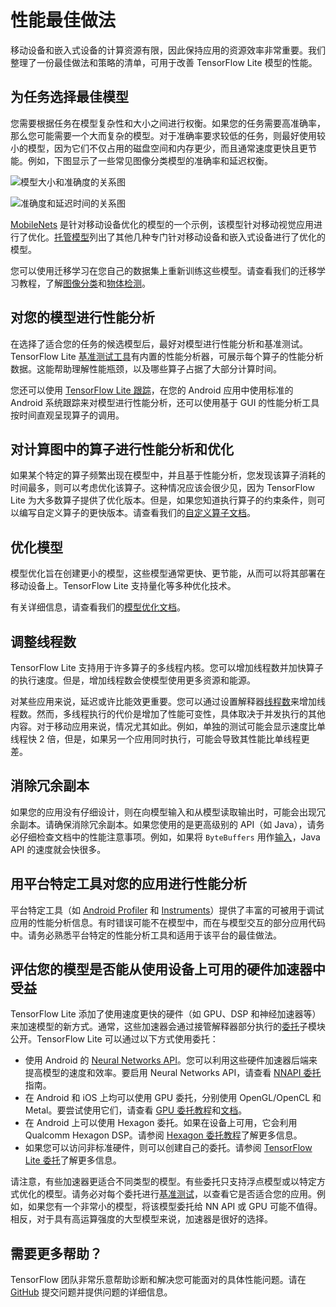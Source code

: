# 性能最佳做法

移动设备和嵌入式设备的计算资源有限，因此保持应用的资源效率非常重要。我们整理了一份最佳做法和策略的清单，可用于改善 TensorFlow Lite 模型的性能。

## 为任务选择最佳模型

您需要根据任务在模型复杂性和大小之间进行权衡。如果您的任务需要高准确率，那么您可能需要一个大而复杂的模型。对于准确率要求较低的任务，则最好使用较小的模型，因为它们不仅占用的磁盘空间和内存更少，而且通常速度更快且更节能。例如，下图显示了一些常见图像分类模型的准确率和延迟权衡。

![模型大小和准确度的关系图](../images/performance/model_size_vs_accuracy.png "模型大小和准确度")

![准确度和延迟时间的关系图](../images/performance/accuracy_vs_latency.png "准确度和延迟时间")

[MobileNets](https://arxiv.org/abs/1704.04861) 是针对移动设备优化的模型的一个示例，该模型针对移动视觉应用进行了优化。[托管模型](../guide/hosted_models.md)列出了其他几种专门针对移动设备和嵌入式设备进行了优化的模型。

您可以使用迁移学习在您自己的数据集上重新训练这些模型。请查看我们的迁移学习教程，了解[图像分类](https://codelabs.developers.google.com/codelabs/tensorflow-for-poets/#0)和[物体检测](https://medium.com/tensorflow/training-and-serving-a-realtime-mobile-object-detector-in-30-minutes-with-cloud-tpus-b78971cf1193)。

## 对您的模型进行性能分析

在选择了适合您的任务的候选模型后，最好对模型进行性能分析和基准测试。TensorFlow Lite [基准测试工具](https://github.com/tensorflow/tensorflow/tree/master/tensorflow/lite/tools/benchmark)有内置的性能分析器，可展示每个算子的性能分析数据。这能帮助理解性能瓶颈，以及哪些算子占据了大部分计算时间。

您还可以使用 [TensorFlow Lite 跟踪](measurement.md#trace_tensorflow_lite_internals_in_android)，在您的 Android 应用中使用标准的 Android 系统跟踪来对模型进行性能分析，还可以使用基于 GUI 的性能分析工具按时间直观呈现算子的调用。

## 对计算图中的算子进行性能分析和优化

如果某个特定的算子频繁出现在模型中，并且基于性能分析，您发现该算子消耗的时间最多，则可以考虑优化该算子。这种情况应该会很少见，因为 TensorFlow Lite 为大多数算子提供了优化版本。但是，如果您知道执行算子的约束条件，则可以编写自定义算子的更快版本。请查看我们的[自定义算子文档](../custom_operators.md)。

## 优化模型

模型优化旨在创建更小的模型，这些模型通常更快、更节能，从而可以将其部署在移动设备上。TensorFlow Lite 支持量化等多种优化技术。

有关详细信息，请查看我们的[模型优化文档](model_optimization.md)。

## 调整线程数

TensorFlow Lite 支持用于许多算子的多线程内核。您可以增加线程数并加快算子的执行速度。但是，增加线程数会使模型使用更多资源和能源。

对某些应用来说，延迟或许比能效更重要。您可以通过设置解释器[线程数](https://github.com/tensorflow/tensorflow/blob/master/tensorflow/lite/interpreter.h#L346)来增加线程数。然而，多线程执行的代价是增加了性能可变性，具体取决于并发执行的其他内容。对于移动应用来说，情况尤其如此。例如，单独的测试可能会显示速度比单线程快 2 倍，但是，如果另一个应用同时执行，可能会导致其性能比单线程更差。

## 消除冗余副本

如果您的应用没有仔细设计，则在向模型输入和从模型读取输出时，可能会出现冗余副本。请确保消除冗余副本。如果您使用的是更高级别的 API（如 Java），请务必仔细检查文档中的性能注意事项。例如，如果将 `ByteBuffers` 用作[输入](https://github.com/tensorflow/tensorflow/blob/master/tensorflow/lite/java/src/main/java/org/tensorflow/lite/Interpreter.java#L175)，Java API 的速度就会快很多。

## 用平台特定工具对您的应用进行性能分析

平台特定工具（如 [Android Profiler](https://developer.android.com/studio/profile/android-profiler) 和 [Instruments](https://help.apple.com/instruments/mac/current/)）提供了丰富的可被用于调试应用的性能分析信息。有时错误可能不在模型中，而在与模型交互的部分应用代码中。请务必熟悉平台特定的性能分析工具和适用于该平台的最佳做法。

## 评估您的模型是否能从使用设备上可用的硬件加速器中受益

TensorFlow Lite 添加了使用速度更快的硬件（如 GPU、DSP 和神经加速器等）来加速模型的新方式。通常，这些加速器会通过接管解释器部分执行的[委托](delegates.md)子模块公开。TensorFlow Lite 可以通过以下方式使用委托：

- 使用 Android 的 [Neural Networks API](https://developer.android.com/ndk/guides/neuralnetworks/)。您可以利用这些硬件加速器后端来提高模型的速度和效率。要启用 Neural Networks API，请查看 [NNAPI 委托](nnapi.md)指南。
- 在 Android 和 iOS 上均可以使用 GPU 委托，分别使用 OpenGL/OpenCL 和 Metal。要尝试使用它们，请查看 [GPU 委托教程](gpu.md)和[文档](gpu_advanced.md)。
- 在 Android 上可以使用 Hexagon 委托。如果在设备上可用，它会利用 Qualcomm Hexagon DSP。请参阅 [Hexagon 委托教程](hexagon_delegate.md)了解更多信息。
- 如果您可以访问非标准硬件，则可以创建自己的委托。请参阅 [TensorFlow Lite 委托](delegates.md)了解更多信息。

请注意，有些加速器更适合不同类型的模型。有些委托只支持浮点模型或以特定方式优化的模型。请务必对每个委托进行[基准测试](measurement.md)，以查看它是否适合您的应用。例如，如果您有一个非常小的模型，将该模型委托给 NN API 或 GPU 可能不值得。相反，对于具有高运算强度的大型模型来说，加速器是很好的选择。

## 需要更多帮助？

TensorFlow 团队非常乐意帮助诊断和解决您可能面对的具体性能问题。请在 [GitHub](https://github.com/tensorflow/tensorflow/issues) 提交问题并提供问题的详细信息。

